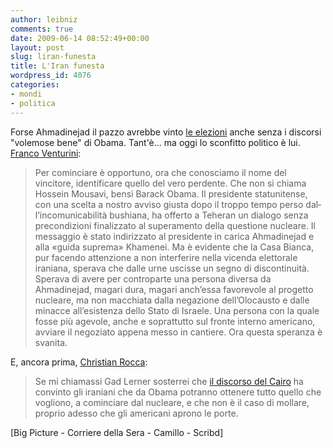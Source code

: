 ```yaml
---
author: leibniz
comments: true
date: 2009-06-14 08:52:49+00:00
layout: post
slug: liran-funesta
title: L'Iran funesta
wordpress_id: 4076
categories:
- mondi
- politica
---
```


Forse Ahmadi­nejad il pazzo avrebbe vinto [le elezioni](http://www.boston.com/bigpicture/2009/06/irans_presidential_election.html) anche senza i discorsi "volemose bene" di Obama. Tant'è... ma oggi lo sconfitto politico è lui. [Franco Venturini](http://www.corriere.it/esteri/09_giugno_14/iran_il_vero_sconfitto_obama_franco_venturini_eadf4bf6-58b5-11de-903c-00144f02aabc.shtml):


> Per cominciare è opportuno, ora che conosciamo il nome del vincitore, identificare quel­lo del vero perdente. Che non si chiama Hossein Mousavi, bensì Barack Obama. Il presi­dente statunitense, con una scelta a nostro avviso giusta do­po il troppo tempo perso dal­l’incomunicabilità bushiana, ha offerto a Teheran un dialo­go senza precondizioni finaliz­zato al superamento della que­stione nucleare. Il messaggio è stato indirizzato al presidente in carica Ahmadinejad e alla «guida suprema» Khamenei. Ma è evidente che la Casa Bian­ca, pur facendo attenzione a non interferire nella vicenda elettorale iraniana, sperava che dalle urne uscisse un segno di discontinuità. Sperava di avere per contro­parte una persona diversa da Ahmadinejad, magari dura, ma­gari anch’essa favorevole al pro­getto nucleare, ma non mac­chiata dalla negazione dell’Olo­causto e dalle minacce all’esi­stenza dello Stato di Israele. Una persona con la quale fosse più agevole, anche e soprattut­to sul fronte interno america­no, avviare il negoziato appena messo in cantiere. Ora questa speranza è svanita.


E, ancora prima, [Christian Rocca](http://www.camilloblog.it/archivio/2009/06/13/effetto-obama/):


> Se mi chiamassi Gad Lerner sosterrei che [il discorso del Cairo](http://www.scribd.com/doc/16181122/Discorso-Obama-al-Cairo) ha convinto gli iraniani che da Obama potranno ottenere tutto quello che vogliono, a cominciare dal nucleare, e che non è il caso di mollare, proprio adesso che gli americani aprono le porte.


[Big Picture - Corriere della Sera - Camillo - Scribd]

